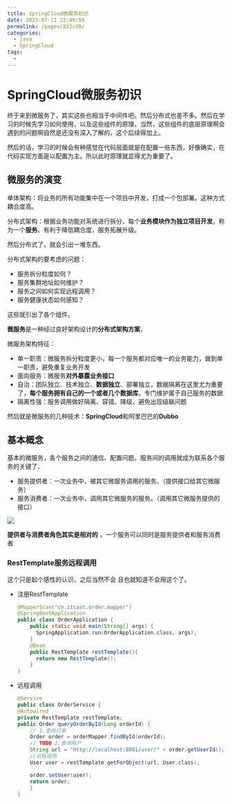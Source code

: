 ```yaml
---
title: SpringCloud微服务初识
date: 2023-07-11 22:49:55
permalink: /pages/833cd8/
categories:
  - java
  - SpringCloud
tags:
  - 
---
```

# SpringCloud微服务初识

终于来到微服务了，其实这些也相当于中间件吧。然后分布式也差不多。然后在学习的时候先学习如何使用，以及这些组件的原理，当然，这些组件的底层原理啊会遇到的问题啊自然是还没有深入了解的，这个后续得加上。

然后的话，学习的时候会有种感觉在代码层面就是在配置一些东西，好像确实，在代码实现方面是以配置为主。所以此时原理就显得尤为重要了。



## 微服务的演变

单体架构：将业务的所有功能集中在一个项目中开发，打成一个包部署。这种方式耦合度高。

分布式架构：根据业务功能对系统进行拆分，每个**业务模块作为独立项目开发**，称为一个**服务**。有利于降低耦合度，服务拓展升级。

然后分布式了，就会引出一堆东西。

分布式架构的要考虑的问题： 

- 服务拆分粒度如何？ 
- 服务集群地址如何维护？
-  服务之间如何实现远程调用？
-  服务健康状态如何感知？

这些就引出了各个组件。

**微服务**是一种经过良好架构设计的**分布式架构方案**，

微服务架构特征： 

- 单一职责：微服务拆分粒度更小，每一个服务都对应唯一的业务能力，做到单一职责，避免重复业务开发 
- 面向服务：微服务**对外暴露业务接口** 
- 自治：团队独立、技术独立、**数据独立**、部署独立，数据隔离在这里尤为重要了，**每个服务拥有自己的一个或者几个数据库**，专门维护属于自己服务的数据
-  隔离性强：服务调用做好隔离、容错、降级，避免出现级联问题



然后就是微服务的几种技术：**SpringCloud**和阿里巴巴的**Dubbo**



## 基本概念

基本的微服务，各个服务之间的通信、配置问题。服务间的调用就成为联系各个服务的关键了、

- 服务提供者：一次业务中，被其它微服务调用的服务。（提供接口给其它微服务） 
- 服务消费者：一次业务中，调用其它微服务的服务。（调用其它微服务提供的接口）

<img src = 'https://czynotebook.oss-cn-beijing.aliyuncs.com/springcloud01.png'>

**提供者与消费者角色其实是相对的** ，一个服务可以同时是服务提供者和服务消费者



### RestTemplate服务远程调用

这个只是起个感性的认识，之后当然不会  且也就知道不会用这个了。

- 注册RestTemplate

  ```java
  @MapperScan("cn.itcast.order.mapper")
  @SpringBootApplication
  public class OrderApplication {
      public static void main(String[] args) {
      	SpringApplication.run(OrderApplication.class, args);
      }
      @Bean
      public RestTemplate restTemplate(){
      	return new RestTemplate();
      }
  }
  
  ```

- 远程调用

  ```java
  @Service
  public class OrderService {
  @Autowired
  private RestTemplate restTemplate;
  public Order queryOrderById(Long orderId) {
      // 1.查询订单
      Order order = orderMapper.findById(orderId);
      // TODO 2.查询用户
      String url = "http://localhost:8081/user/" + order.getUserId();
      //远程调用
      User user = restTemplate.getForObject(url, User.class);
  
      order.setUser(user);
      return order;
      }
  }
  
  ```

  







